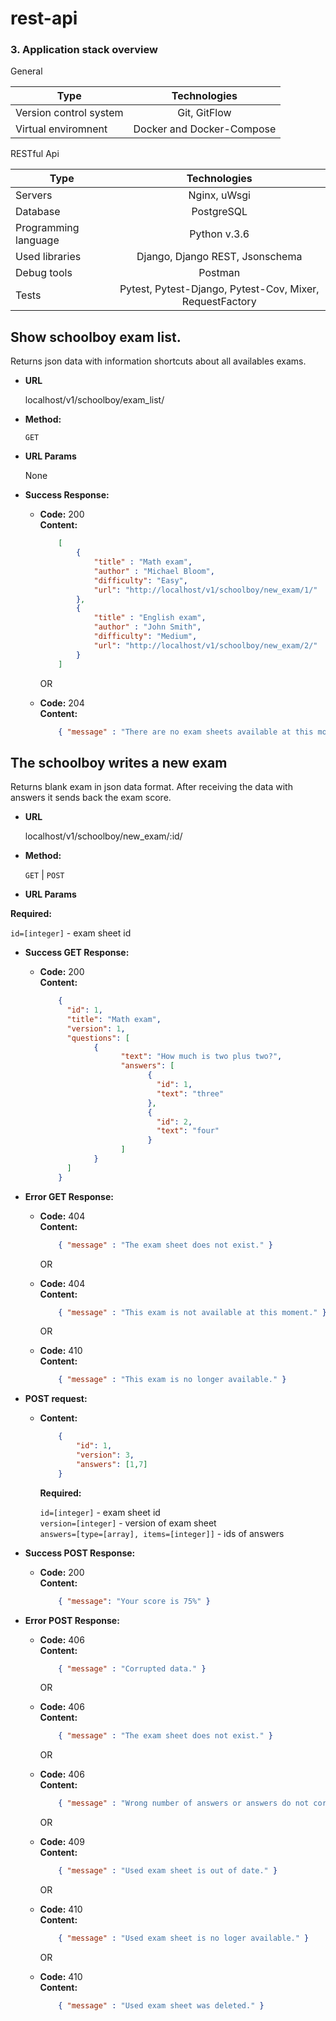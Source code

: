 # rest-api









### 3. Application stack overview

General

| Type        | Technologies           |
| ------------- |:-------------:|
| Version control system  | Git, GitFlow |
| Virtual enviromnent | Docker and Docker-Compose |

RESTful Api

| Type        | Technologies           |
| ------------- |:-------------:|
| Servers | Nginx, uWsgi |
| Database | PostgreSQL |
| Programming language | Python v.3.6 |
| Used libraries | Django, Django REST, Jsonschema |
| Debug tools | Postman |
| Tests | Pytest, Pytest-Django, Pytest-Cov, Mixer, RequestFactory |




**Show schoolboy exam list.**
----
  Returns json data with information shortcuts about all availables exams.

* **URL**

  localhost/v1/schoolboy/exam_list/

* **Method:**

  `GET`
  
*  **URL Params**

   None

* **Success Response:**

  * **Code:** 200 <br />
    **Content:**
    ```json 
        [
            { 
                "title" : "Math exam",
                "author" : "Michael Bloom", 
                "difficulty": "Easy", 
                "url": "http://localhost/v1/schoolboy/new_exam/1/" 
            },
            { 
                "title" : "English exam",
                "author" : "John Smith", 
                "difficulty": "Medium", 
                "url": "http://localhost/v1/schoolboy/new_exam/2/" 
            }
        ]
    ```

    OR
    
  * **Code:** 204 <br />
    **Content:**
    ```json
        { "message" : "There are no exam sheets available at this moment." }
    ```

**The schoolboy writes a new exam**
----
  Returns blank exam in json data format. After receiving the data with answers it sends back the exam score.

* **URL**

  localhost/v1/schoolboy/new_exam/:id/

* **Method:**

  `GET` | `POST`
  
*  **URL Params**

  **Required:**
 
  `id=[integer]` - exam sheet id

* **Success GET Response:**

  * **Code:** 200 <br />
    **Content:**
    ```json 
        {
          "id": 1,
          "title": "Math exam",
          "version": 1,
          "questions": [
                {
                      "text": "How much is two plus two?",
                      "answers": [
                            {
                              "id": 1,
                              "text": "three"
                            },
                            { 
                              "id": 2,
                              "text": "four"
                            }
                      ]
                }
          ]
        }
    ```
* **Error GET Response:**

  * **Code:** 404 <br />
    **Content:**
    ```json
        { "message" : "The exam sheet does not exist." }
    ```

    OR

  * **Code:** 404 <br />
    **Content:**
    ```json
        { "message" : "This exam is not available at this moment." }
    ```

    OR

  * **Code:** 410 <br />
    **Content:**
    ```json
        { "message" : "This exam is no longer available." }
    ```
* **POST request:**

  * **Content:**
    ```json
        { 
            "id": 1,
            "version": 3,
            "answers": [1,7]
        }
    ```

    **Required:**
 
    `id=[integer]` - exam sheet id<br />
    `version=[integer]` - version of exam sheet<br />
    `answers=[type=[array], items=[integer]]` - ids of answers
* **Success POST Response:**

  * **Code:** 200 <br />
    **Content:**
    ```json 
        { "message": "Your score is 75%" }
    ```
* **Error POST Response:**

  * **Code:** 406 <br />
    **Content:**
    ```json
        { "message" : "Corrupted data." }
    ```

    OR

  * **Code:** 406 <br />
    **Content:**
    ```json
        { "message" : "The exam sheet does not exist." }
    ```

    OR

  * **Code:** 406 <br />
    **Content:**
    ```json
        { "message" : "Wrong number of answers or answers do not correspond to questions." }
    ```

    OR

  * **Code:** 409 <br />
    **Content:**
    ```json
        { "message" : "Used exam sheet is out of date." }
    ```

    OR

  * **Code:** 410 <br />
    **Content:**
    ```json
        { "message" : "Used exam sheet is no loger available." }
    ```

    OR

  * **Code:** 410 <br />
    **Content:**
    ```json
        { "message" : "Used exam sheet was deleted." }
    ```
  
